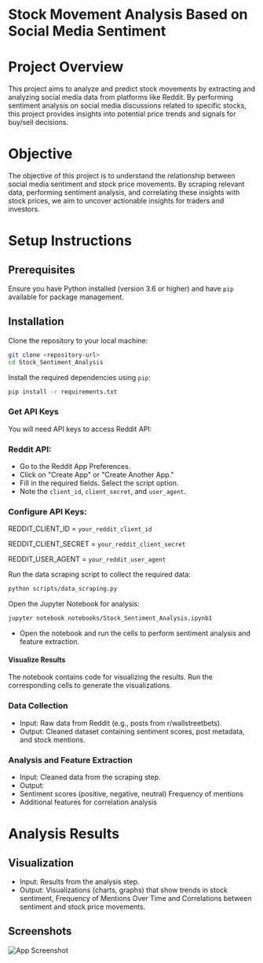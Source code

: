 
# Stock Movement Analysis Based on Social Media Sentiment

# Project Overview
This project aims to analyze and predict stock movements by extracting and analyzing social media data from platforms like Reddit. By performing sentiment analysis on social media discussions related to specific stocks, this project provides insights into potential price trends and signals for buy/sell decisions.
# Objective
The objective of this project is to understand the relationship between social media sentiment and stock price movements. By scraping relevant data, performing sentiment analysis, and correlating these insights with stock prices, we aim to uncover actionable insights for traders and investors.
# Setup Instructions



## Prerequisites
Ensure you have Python installed (version 3.6 or higher) and have `pip` available for package management.





## Installation

Clone the repository to your local machine:

```bash
git clone <repository-url>
cd Stock_Sentiment_Analysis
```
Install the required dependencies using `pip`:

```bash
pip install -r requirements.txt
```
 ### Get API Keys

 You will need API keys to access Reddit API:

 ### Reddit API:
- Go to the Reddit App Preferences.
- Click on "Create App" or "Create Another App."
- Fill in the required fields. Select the script option.
- Note the `client_id`, `client_secret`, and `user_agent`.

### Configure API Keys:

REDDIT_CLIENT_ID = `your_reddit_client_id`

REDDIT_CLIENT_SECRET = `your_reddit_client_secret`

REDDIT_USER_AGENT = `your_reddit_user_agent`

Run the data scraping script to collect the required data:
```bash
python scripts/data_scraping.py
```
Open the Jupyter Notebook for analysis:
```bash
jupyter notebook notebooks/Stock_Sentiment_Analysis.ipynb1
```
- Open the notebook and run the cells to perform sentiment analysis and feature extraction.

#### Visualize Results

The notebook contains code for visualizing the results. Run the corresponding cells to generate the visualizations.

### Data Collection
- Input: Raw data from Reddit (e.g., posts from r/wallstreetbets).
- Output: Cleaned dataset containing sentiment scores, post metadata, and stock mentions.

### Analysis and Feature Extraction
- Input: Cleaned data from the scraping step.
- Output:
- Sentiment scores (positive, negative, neutral)
Frequency of mentions
- Additional features for correlation analysis

# Analysis Results

## Visualization
- Input: Results from the analysis step.
- Output: Visualizations (charts, graphs) that show trends in stock sentiment, Frequency of Mentions Over Time and Correlations between sentiment and stock price movements.


## Screenshots

![App Screenshot](https://pasteboard.co/Tjscyo1paQgr.png)

